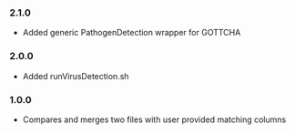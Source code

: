### 2.1.0
* Added generic PathogenDetection wrapper for GOTTCHA
### 2.0.0
* Added runVirusDetection.sh
### 1.0.0
* Compares and merges two files with user provided matching columns
